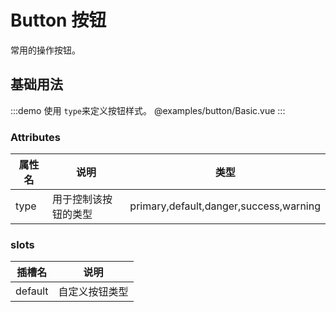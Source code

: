 # Button 按钮

常用的操作按钮。

## 基础用法

:::demo 使用 `type`来定义按钮样式。
@examples/button/Basic.vue
:::

### Attributes

| 属性名 | 说明                 | 类型                                   |
| ------ | -------------------- | -------------------------------------- |
| type   | 用于控制该按钮的类型 | primary,default,danger,success,warning |

### slots

| 插槽名  | 说明           |
| ------- | -------------- |
| default | 自定义按钮类型 |

